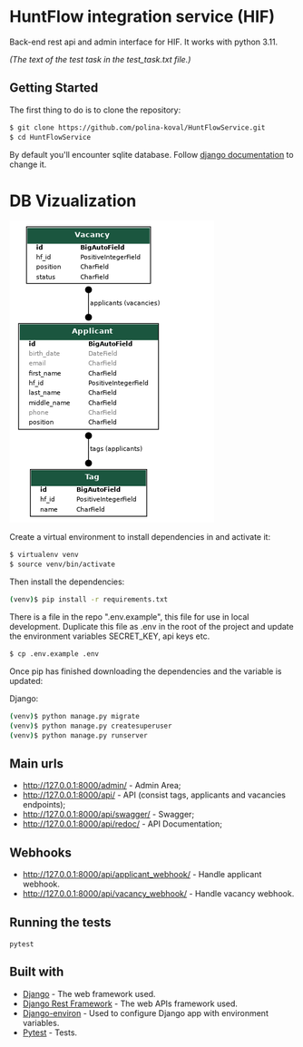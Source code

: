# HuntFlow integration service (HIF)
Back-end rest api and admin interface for HIF. It works with python 3.11.

*(The text of the test task in the test_task.txt file.)*

## Getting Started
The first thing to do is to clone the repository:  
```sh
$ git clone https://github.com/polina-koval/HuntFlowService.git
$ cd HuntFlowService
```

By default you'll encounter sqlite database. Follow [django documentation](https://docs.djangoproject.com/en/4.1/ref/settings/#databases) to change it.
# DB Vizualization
![DB Visualisation](db_visualisation.png)

Create a virtual environment to install dependencies in and activate it:  

```sh
$ virtualenv venv  
$ source venv/bin/activate
```

Then install the dependencies:  

```sh
(venv)$ pip install -r requirements.txt
```  
There is a file in the repo ".env.example", this file for use in local development. 
Duplicate this file as .env in the root of the project and update the environment 
variables SECRET_KEY, api keys etc.  

```sh
$ cp .env.example .env
```

Once pip has finished downloading the dependencies and the variable is updated:  
 
Django:
```sh
(venv)$ python manage.py migrate
(venv)$ python manage.py createsuperuser
(venv)$ python manage.py runserver
```

## Main urls
- http://127.0.0.1:8000/admin/ - Admin Area;
- http://127.0.0.1:8000/api/ - API (consist tags, applicants and vacancies endpoints);
- http://127.0.0.1:8000/api/swagger/ - Swagger;
- http://127.0.0.1:8000/api/redoc/ - API Documentation;

## Webhooks
- http://127.0.0.1:8000/api/applicant_webhook/ - Handle applicant webhook.
- http://127.0.0.1:8000/api/vacancy_webhook/ -  Handle vacancy webhook.
## Running the tests
```
pytest
```

## Built with
* [Django](https://www.djangoproject.com/) - The web framework used.
* [Django Rest Framework](https://www.django-rest-framework.org/) - The web APIs framework used.
* [Django-environ](https://django-environ.readthedocs.io/en/latest/) - Used to configure Django app with environment variables.
* [Pytest](https://docs.pytest.org/en/7.2.x/) - Tests.
